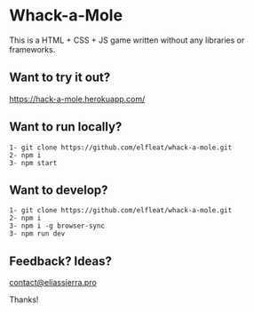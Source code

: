 # Whack-a-Mole 

This is a HTML + CSS + JS game written without any libraries or frameworks.

## Want to try it out?
https://hack-a-mole.herokuapp.com/

## Want to run locally?
```
1- git clone https://github.com/elfleat/whack-a-mole.git
2- npm i
3- npm start
```

## Want to develop?
```
1- git clone https://github.com/elfleat/whack-a-mole.git
2- npm i
3- npm i -g browser-sync
3- npm run dev
```

## Feedback? Ideas?
contact@eliassierra.pro

Thanks!